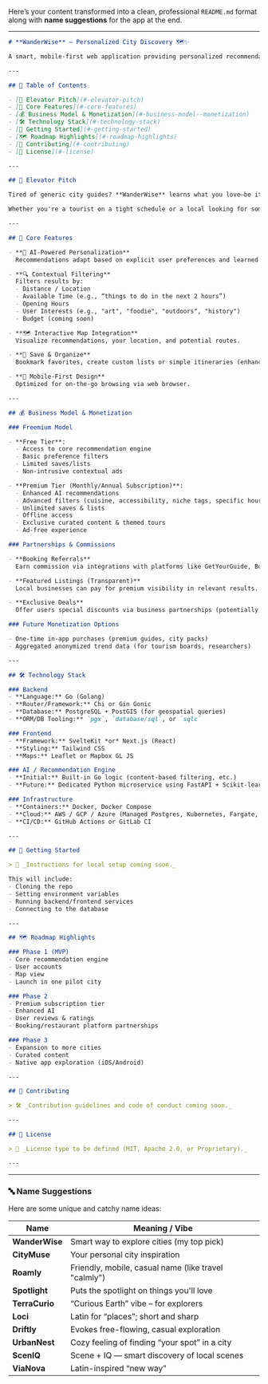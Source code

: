 Here’s your content transformed into a clean, professional `README.md` format along with **name suggestions** for the app at the end.

---

```markdown
# **WanderWise** – Personalized City Discovery 🗺️✨

A smart, mobile-first web application providing personalized recommendations for city exploration based on user interests, time constraints, location, and an evolving AI engine.

---

## 📑 Table of Contents

- [🚀 Elevator Pitch](#-elevator-pitch)  
- [🌟 Core Features](#-core-features)  
- [💰 Business Model & Monetization](#-business-model--monetization)  
- [🛠 Technology Stack](#-technology-stack)  
- [🧪 Getting Started](#-getting-started)  
- [🗺️ Roadmap Highlights](#-roadmap-highlights)  
- [🤝 Contributing](#-contributing)  
- [📄 License](#-license)  

---

## 🚀 Elevator Pitch

Tired of generic city guides? **WanderWise** learns what you love—be it history, food, art, nightlife, or hidden gems—and combines it with your available time and location to suggest the perfect spots, activities, and restaurants.

Whether you're a tourist on a tight schedule or a local looking for something new, discover your city like never before with hyper-personalized, intelligent recommendations.

---

## 🌟 Core Features

- **🧠 AI-Powered Personalization**  
  Recommendations adapt based on explicit user preferences and learned behavior over time.

- **🔍 Contextual Filtering**  
  Filters results by:
  - Distance / Location
  - Available Time (e.g., “things to do in the next 2 hours”)
  - Opening Hours
  - User Interests (e.g., "art", "foodie", "outdoors", "history")
  - Budget (coming soon)

- **🗺 Interactive Map Integration**  
  Visualize recommendations, your location, and potential routes.

- **📌 Save & Organize**  
  Bookmark favorites, create custom lists or simple itineraries (enhanced in Premium).

- **📱 Mobile-First Design**  
  Optimized for on-the-go browsing via web browser.

---

## 💰 Business Model & Monetization

### Freemium Model

- **Free Tier**:
  - Access to core recommendation engine
  - Basic preference filters
  - Limited saves/lists
  - Non-intrusive contextual ads

- **Premium Tier (Monthly/Annual Subscription)**:
  - Enhanced AI recommendations
  - Advanced filters (cuisine, accessibility, niche tags, specific hours)
  - Unlimited saves & lists
  - Offline access
  - Exclusive curated content & themed tours
  - Ad-free experience

### Partnerships & Commissions

- **Booking Referrals**  
  Earn commission via integrations with platforms like GetYourGuide, Booking.com, OpenTable, etc.

- **Featured Listings (Transparent)**  
  Local businesses can pay for premium visibility in relevant results.

- **Exclusive Deals**  
  Offer users special discounts via business partnerships (potentially Premium-only).

### Future Monetization Options

- One-time in-app purchases (premium guides, city packs)
- Aggregated anonymized trend data (for tourism boards, researchers)

---

## 🛠 Technology Stack

### Backend
- **Language:** Go (Golang)
- **Router/Framework:** Chi or Gin Gonic
- **Database:** PostgreSQL + PostGIS (for geospatial queries)
- **ORM/DB Tooling:** `pgx`, `database/sql`, or `sqlc`

### Frontend
- **Framework:** SvelteKit *or* Next.js (React)
- **Styling:** Tailwind CSS
- **Maps:** Leaflet or Mapbox GL JS

### AI / Recommendation Engine
- **Initial:** Built-in Go logic (content-based filtering, etc.)
- **Future:** Dedicated Python microservice using FastAPI + Scikit-learn/TensorFlow/PyTorch

### Infrastructure
- **Containers:** Docker, Docker Compose
- **Cloud:** AWS / GCP / Azure (Managed Postgres, Kubernetes, Fargate, or Cloud Run)
- **CI/CD:** GitHub Actions or GitLab CI

---

## 🧪 Getting Started

> 🔧 _Instructions for local setup coming soon._

This will include:
- Cloning the repo
- Setting environment variables
- Running backend/frontend services
- Connecting to the database

---

## 🗺️ Roadmap Highlights

### Phase 1 (MVP)
- Core recommendation engine
- User accounts
- Map view
- Launch in one pilot city

### Phase 2
- Premium subscription tier
- Enhanced AI
- User reviews & ratings
- Booking/restaurant platform partnerships

### Phase 3
- Expansion to more cities
- Curated content
- Native app exploration (iOS/Android)

---

## 🤝 Contributing

> 🛠 _Contribution guidelines and code of conduct coming soon._

---

## 📄 License

> 📃 _License type to be defined (MIT, Apache 2.0, or Proprietary)._

---

```

---

### 🔤 Name Suggestions

Here are some unique and catchy name ideas:

| Name | Meaning / Vibe |
|------|----------------|
| **WanderWise** | Smart way to explore cities (my top pick) |
| **CityMuse** | Your personal city inspiration |
| **Roamly** | Friendly, mobile, casual name (like travel "calmly") |
| **Spotlight** | Puts the spotlight on things you'll love |
| **TerraCurio** | “Curious Earth” vibe – for explorers |
| **Loci** | Latin for “places”; short and sharp |
| **Driftly** | Evokes free-flowing, casual exploration |
| **UrbanNest** | Cozy feeling of finding “your spot” in a city |
| **ScenIQ** | Scene + IQ — smart discovery of local scenes |
| **ViaNova** | Latin-inspired “new way” |